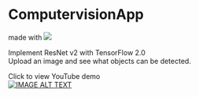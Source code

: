 # ComputervisionApp
 
 made with     <a href="https://img.shields.io/badge/Django%20-darkgreen.svg?logo=data%3Aimage%2Fpng%3Bbase64%2CiVBORw0KGgoAAAANSUhEUgAAADwAAAA7CAMAAAAQJxn4AAAAXVBMVEUJLiAKLyELLyIMLyMNMSQQNCUTNSkVOCoVOCsWOSsbPTEfQTQ1U0g6WU1EX1VFYFZ0ioF%2Bkoqms66qt7K4w77X3dvl6efp7Ov4%2Bfn6%2B%2Fv7%2B%2Fv8%2FPz8%2Ffz%2B%2Fv7%2F%2F%2F%2Fi1T9WAAABDElEQVR42uzWBXbDQAwA0SlTmFH3v2XR7JVWeuU28yD4E7OFvKOfh4c0GkbwFb3unBglB8Yog9eYHSxMNh3jSMMQ1EQtpDCENXHLWRevtT%2Boni2o2nYwEUwbE8N8GCaK%2BSB8ZeF01xUmjtHx%2FtW58JBWq4KZ68y8wMYZq2NSWN6B5d24IEFc2XdgvhCfsATwkKqHQk8A34khwcNTP58TePz6ZKrgG0MDm8RV4V67AHZx8cR%2F9ZwuFiOKMljQUrB4sZjY1kt5bdCxTXzQbOoSfPTd3Gepjy%2Bki8Vc6FsaBQaaXfej2Ch1qdh3D3GNznL0QnQsG9se3zsyf%2Fywbq%2F605hI6aAIo5RXg65fBQCHLce%2BZ2iB8AAAAABJRU5ErkJggg%3D%3D" alt="DjangoLogo">
        <img src="https://img.shields.io/badge/Django%20-darkgreen.svg?logo=data%3Aimage%2Fpng%3Bbase64%2CiVBORw0KGgoAAAANSUhEUgAAADwAAAA7CAMAAAAQJxn4AAAAXVBMVEUJLiAKLyELLyIMLyMNMSQQNCUTNSkVOCoVOCsWOSsbPTEfQTQ1U0g6WU1EX1VFYFZ0ioF%2Bkoqms66qt7K4w77X3dvl6efp7Ov4%2Bfn6%2B%2Fv7%2B%2Fv8%2FPz8%2Ffz%2B%2Fv7%2F%2F%2F%2Fi1T9WAAABDElEQVR42uzWBXbDQAwA0SlTmFH3v2XR7JVWeuU28yD4E7OFvKOfh4c0GkbwFb3unBglB8Yog9eYHSxMNh3jSMMQ1EQtpDCENXHLWRevtT%2Boni2o2nYwEUwbE8N8GCaK%2BSB8ZeF01xUmjtHx%2FtW58JBWq4KZ68y8wMYZq2NSWN6B5d24IEFc2XdgvhCfsATwkKqHQk8A34khwcNTP58TePz6ZKrgG0MDm8RV4V67AHZx8cR%2F9ZwuFiOKMljQUrB4sZjY1kt5bdCxTXzQbOoSfPTd3Gepjy%2Bki8Vc6FsaBQaaXfej2Ch1qdh3D3GNznL0QnQsG9se3zsyf%2Fywbq%2F605hI6aAIo5RXg65fBQCHLce%2BZ2iB8AAAAABJRU5ErkJggg%3D%3D" /></a>
        
 Implement ResNet v2 with TensorFlow 2.0 <br>
Upload an image and see what objects can be detected.

Click to view YouTube demo<br>
[![IMAGE ALT TEXT](https://img.youtube.com/vi/D_nBcb5hkvc/0.jpg)](https://www.youtube.com/watch?v=D_nBcb5hkvc)

